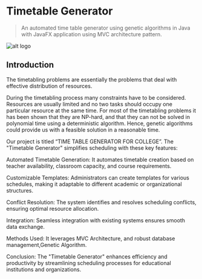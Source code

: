 
# Timetable Generator

> An automated time table generator using genetic algorithms in Java with JavaFX application using MVC architecture pattern.

![alt logo](https://www.google.com/imgres?q=http%20pesu%20images&imgurl=https%3A%2F%2Fwww.pesuacademy.com%2FAcademy%2Fimages%2Fpesuimages%2FlogoPesu.png&imgrefurl=https%3A%2F%2Fwww.pesuacademy.com%2F&docid=F0p3qxa-fasK9M&tbnid=HJac49qF43O4gM&vet=12ahUKEwi32uuPmtOFAxW04jgGHSB9CsUQM3oECHYQAA..i&w=400&h=193&hcb=2&ved=2ahUKEwi32uuPmtOFAxW04jgGHSB9CsUQM3oECHYQAA)

## Introduction
The timetabling problems are essentially the problems that deal with effective distribution of resources. 

During the timetabling process many constraints have to be considered. Resources are usually limited and no two tasks should occupy one particular resource at the same time. For most of the timetabling problems it has been shown that they are NP-hard, and that they can not be solved in polynomial time using a deterministic algorithm. Hence, genetic algorithms could provide us with a feasible solution in a reasonable time.

Our project is titled “TIME TABLE GENERATOR FOR COLLEGE”. The "Timetable Generator" simplifies scheduling with these key features:

Automated Timetable Generation: It automates timetable creation based on teacher availability, classroom capacity, and course requirements.

Customizable Templates: Administrators can create templates for various schedules, making it adaptable to different academic or organizational structures.

Conflict Resolution: The system identifies and resolves scheduling conflicts, ensuring optimal resource allocation.

Integration: Seamless integration with existing systems ensures smooth data exchange.

Methods Used: It leverages MVC Architecture, and robust database management,Genetic Algorithm.

Conclusion: The "Timetable Generator" enhances efficiency and productivity by streamlining scheduling processes for educational institutions and organizations.



